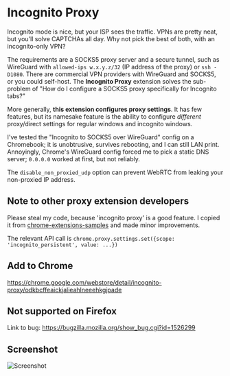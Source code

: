 # Incognito Proxy 

Incognito mode is nice, but your ISP sees the traffic.  VPNs are pretty neat, but you'll solve CAPTCHAs all day.  Why not pick the best of both, with an incognito-only VPN?

The requirements are a SOCKS5 proxy server and a secure tunnel, such as WireGuard with `allowed-ips w.x.y.z/32` (IP address of the proxy) or `ssh -D1080`.  There are commercial VPN providers with WireGuard and SOCKS5, or you could self-host. The **Incognito&nbsp;Proxy** extension solves the sub-problem of "How do I configure a SOCKS5 proxy specifically for Incognito tabs?"

More generally, **this extension configures proxy settings**. It has few features, but its namesake feature is the ability to configure *different* proxy/direct settings for regular windows and incognito windows.

I've tested the "Incognito to SOCKS5 over WireGuard" config on a Chromebook; it is unobtrusive, survives rebooting, and I can still LAN print. Annoyingly, Chrome's WireGuard config forced me to pick a static DNS server; `0.0.0.0` worked at first, but not reliably.

The `disable_non_proxied_udp` option can prevent WebRTC from leaking your non-proxied IP address.

## Note to other proxy extension developers

Please steal my code, because 'incognito proxy' is a good feature. I copied it from [chrome-extensions-samples](https://github.com/GoogleChrome/chrome-extensions-samples/tree/475b4b6bf1a376e0cb0de715652a46a458b5fe72/mv2-archive/extensions/proxy_configuration) and made minor improvements.

The relevant API call is `chrome.proxy.settings.set({scope: 'incognito_persistent', value: ...})`

## Add to Chrome

https://chrome.google.com/webstore/detail/incognito-proxy/odkbcffeaickjalieahlneeehkgjpade

## Not supported on Firefox

Link to bug: https://bugzilla.mozilla.org/show_bug.cgi?id=1526299

## Screenshot

![Screenshot](misc/screenshot1.png)

